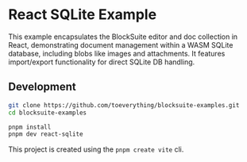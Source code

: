 # React SQLite Example

This example encapsulates the BlockSuite editor and doc collection in React, demonstrating document management within a WASM SQLite database, including blobs like images and attachments. It features import/export functionality for direct SQLite DB handling.

## Development

```sh
git clone https://github.com/toeverything/blocksuite-examples.git
cd blocksuite-examples

pnpm install
pnpm dev react-sqlite
```

This project is created using the `pnpm create vite` cli.
